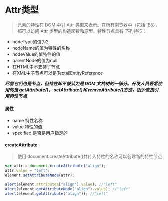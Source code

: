 # Attr类型

> 元素的特性在 DOM 中以 Attr 类型来表示。在所有浏览器中（包括 IE8），都可以访问 Attr 类型的构造函数和原型。特性节点具有
下列特征：
+ nodeType的值为2
+ nodeName的值为特性的名称
+ nodeValue的值特性的值
+ parentNode的值为null
+ 在HTML中不支持子节点
+ 在XML中子节点可以是Text或EntityReference


***尽管它们也是节点，但特性却不被认为是 DOM 文档树的一部分。开发人员最常使用的是 getAttribute()、 setAttribute()和 remveAttribute()方法，很少直接引用特性节点***


#### 属性
+ name 特性名称
+ value 特性的值
+ specified 是否是用户指定的


#### createAttribute
> 使用 document.createAttribute()并传入特性的名称可以创建新的特性节点

```javascript
var attr = document.createAttribute("align");
attr.value = "left";
element.setAttributeNode(attr);

alert(element.attributes["align"].value); //"left"
alert(element.getAttributeNode("align").value); //"left"
alert(element.getAttribute("align")); //"left"
```




